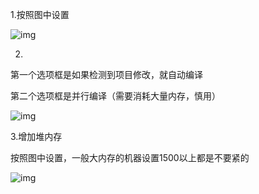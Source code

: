 1.按照图中设置

![img](https://pic1.zhimg.com/80/v2-81ac1c167cc0f092634a1cc71f34fc70_720w.jpg)

2.

第一个选项框是如果检测到项目修改，就自动编译

第二个选项框是并行编译（需要消耗大量内存，慎用）

![img](https://pic1.zhimg.com/80/v2-06f43548940989a7706f62c6a3965078_720w.jpg)

3.增加堆内存

按照图中设置，一般大内存的机器设置1500以上都是不要紧的

![img](https://pic4.zhimg.com/80/v2-2bbdbe27b994a4aa2a86a5b642e9a94f_720w.jpg)

